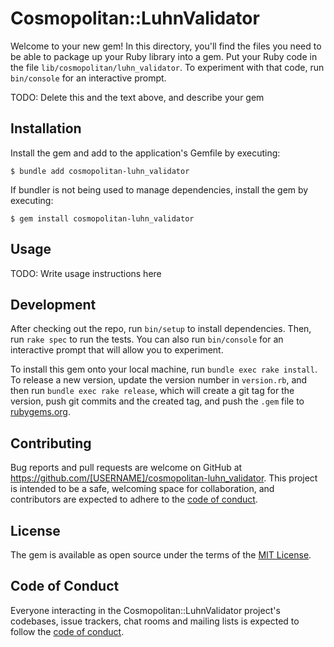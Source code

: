 # Cosmopolitan::LuhnValidator

Welcome to your new gem! In this directory, you'll find the files you need to be able to package up your Ruby library into a gem. Put your Ruby code in the file `lib/cosmopolitan/luhn_validator`. To experiment with that code, run `bin/console` for an interactive prompt.

TODO: Delete this and the text above, and describe your gem

## Installation

Install the gem and add to the application's Gemfile by executing:

    $ bundle add cosmopolitan-luhn_validator

If bundler is not being used to manage dependencies, install the gem by executing:

    $ gem install cosmopolitan-luhn_validator

## Usage

TODO: Write usage instructions here

## Development

After checking out the repo, run `bin/setup` to install dependencies. Then, run `rake spec` to run the tests. You can also run `bin/console` for an interactive prompt that will allow you to experiment.

To install this gem onto your local machine, run `bundle exec rake install`. To release a new version, update the version number in `version.rb`, and then run `bundle exec rake release`, which will create a git tag for the version, push git commits and the created tag, and push the `.gem` file to [rubygems.org](https://rubygems.org).

## Contributing

Bug reports and pull requests are welcome on GitHub at https://github.com/[USERNAME]/cosmopolitan-luhn_validator. This project is intended to be a safe, welcoming space for collaboration, and contributors are expected to adhere to the [code of conduct](https://github.com/[USERNAME]/cosmopolitan-luhn_validator/blob/main/CODE_OF_CONDUCT.md).

## License

The gem is available as open source under the terms of the [MIT License](https://opensource.org/licenses/MIT).

## Code of Conduct

Everyone interacting in the Cosmopolitan::LuhnValidator project's codebases, issue trackers, chat rooms and mailing lists is expected to follow the [code of conduct](https://github.com/[USERNAME]/cosmopolitan-luhn_validator/blob/main/CODE_OF_CONDUCT.md).
